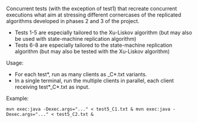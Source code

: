 Concurrent tests (with the exception of test1) that recreate concurrent executions
what aim at stressing different cornercases of the replicated algorithms developed
in phases 2 and 3 of the project.

- Tests 1-5 are especially tailored to the Xu-Liskov algorithm (but may also be used 
with state-machine replication algorithm)
- Tests 6-8 are especially tailored to the state-machine replication algorithm (but may 
also be tested with the Xu-Liskov algorithm)

Usage: 
- For each test*, run as many clients as _C*.txt variants.
- In a single terminal, run the multiple clients in parallel, each client receiving test*_C*.txt as input.

Example: 

``mvn exec:java -Dexec.args="..." < test5_C1.txt & mvn exec:java -Dexec.args="..." < test5_C2.txt & ``
